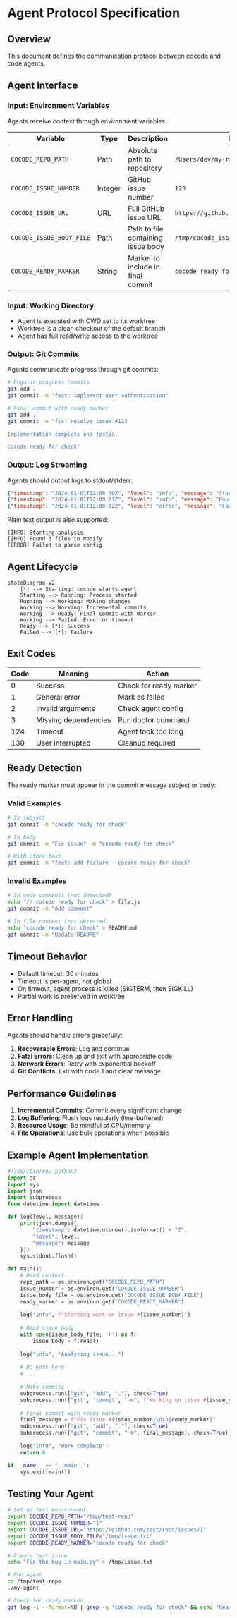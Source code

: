 # Agent Protocol Specification

## Overview

This document defines the communication protocol between cocode and code agents.

## Agent Interface

### Input: Environment Variables

Agents receive context through environment variables:

| Variable | Type | Description | Example |
|----------|------|-------------|---------|
| `COCODE_REPO_PATH` | Path | Absolute path to repository | `/Users/dev/my-repo` |
| `COCODE_ISSUE_NUMBER` | Integer | GitHub issue number | `123` |
| `COCODE_ISSUE_URL` | URL | Full GitHub issue URL | `https://github.com/org/repo/issues/123` |
| `COCODE_ISSUE_BODY_FILE` | Path | Path to file containing issue body | `/tmp/cocode_issue_123.txt` |
| `COCODE_READY_MARKER` | String | Marker to include in final commit | `cocode ready for check` |

### Input: Working Directory

- Agent is executed with CWD set to its worktree
- Worktree is a clean checkout of the default branch
- Agent has full read/write access to the worktree

### Output: Git Commits

Agents communicate progress through git commits:

```bash
# Regular progress commits
git add .
git commit -m "feat: implement user authentication"

# Final commit with ready marker
git add .
git commit -m "fix: resolve issue #123

Implementation complete and tested.

cocode ready for check"
```

### Output: Log Streaming

Agents should output logs to stdout/stderr:

```json
{"timestamp": "2024-01-01T12:00:00Z", "level": "info", "message": "Starting analysis"}
{"timestamp": "2024-01-01T12:00:01Z", "level": "info", "message": "Found 3 files to modify"}
{"timestamp": "2024-01-01T12:00:02Z", "level": "error", "message": "Failed to parse config"}
```

Plain text output is also supported:

```
[INFO] Starting analysis
[INFO] Found 3 files to modify
[ERROR] Failed to parse config
```

## Agent Lifecycle

```mermaid
stateDiagram-v2
    [*] --> Starting: cocode starts agent
    Starting --> Running: Process started
    Running --> Working: Making changes
    Working --> Working: Incremental commits
    Working --> Ready: Final commit with marker
    Working --> Failed: Error or timeout
    Ready --> [*]: Success
    Failed --> [*]: Failure
```

## Exit Codes

| Code | Meaning | Action |
|------|---------|--------|
| 0 | Success | Check for ready marker |
| 1 | General error | Mark as failed |
| 2 | Invalid arguments | Check agent config |
| 3 | Missing dependencies | Run doctor command |
| 124 | Timeout | Agent took too long |
| 130 | User interrupted | Cleanup required |

## Ready Detection

The ready marker must appear in the commit message subject or body:

### Valid Examples

```bash
# In subject
git commit -m "cocode ready for check"

# In body
git commit -m "Fix issue" -m "cocode ready for check"

# With other text
git commit -m "feat: add feature - cocode ready for check"
```

### Invalid Examples

```bash
# In code comments (not detected)
echo "// cocode ready for check" > file.js
git commit -m "Add comment"

# In file content (not detected)
echo "cocode ready for check" > README.md
git commit -m "Update README"
```

## Timeout Behavior

- Default timeout: 30 minutes
- Timeout is per-agent, not global
- On timeout, agent process is killed (SIGTERM, then SIGKILL)
- Partial work is preserved in worktree

## Error Handling

Agents should handle errors gracefully:

1. **Recoverable Errors**: Log and continue
2. **Fatal Errors**: Clean up and exit with appropriate code
3. **Network Errors**: Retry with exponential backoff
4. **Git Conflicts**: Exit with code 1 and clear message

## Performance Guidelines

1. **Incremental Commits**: Commit every significant change
2. **Log Buffering**: Flush logs regularly (line-buffered)
3. **Resource Usage**: Be mindful of CPU/memory
4. **File Operations**: Use bulk operations when possible

## Example Agent Implementation

```python
#!/usr/bin/env python3
import os
import sys
import json
import subprocess
from datetime import datetime

def log(level, message):
    print(json.dumps({
        "timestamp": datetime.utcnow().isoformat() + "Z",
        "level": level,
        "message": message
    }))
    sys.stdout.flush()

def main():
    # Read context
    repo_path = os.environ.get("COCODE_REPO_PATH")
    issue_number = os.environ.get("COCODE_ISSUE_NUMBER")
    issue_body_file = os.environ.get("COCODE_ISSUE_BODY_FILE")
    ready_marker = os.environ.get("COCODE_READY_MARKER")
    
    log("info", f"Starting work on issue #{issue_number}")
    
    # Read issue body
    with open(issue_body_file, 'r') as f:
        issue_body = f.read()
    
    log("info", "Analyzing issue...")
    
    # Do work here
    # ...
    
    # Make commits
    subprocess.run(["git", "add", "."], check=True)
    subprocess.run(["git", "commit", "-m", f"Working on issue #{issue_number}"], check=True)
    
    # Final commit with ready marker
    final_message = f"Fix issue #{issue_number}\n\n{ready_marker}"
    subprocess.run(["git", "add", "."], check=True)
    subprocess.run(["git", "commit", "-m", final_message], check=True)
    
    log("info", "Work complete")
    return 0

if __name__ == "__main__":
    sys.exit(main())
```

## Testing Your Agent

```bash
# Set up test environment
export COCODE_REPO_PATH="/tmp/test-repo"
export COCODE_ISSUE_NUMBER="1"
export COCODE_ISSUE_URL="https://github.com/test/repo/issues/1"
export COCODE_ISSUE_BODY_FILE="/tmp/issue.txt"
export COCODE_READY_MARKER="cocode ready for check"

# Create test issue
echo "Fix the bug in main.py" > /tmp/issue.txt

# Run agent
cd /tmp/test-repo
./my-agent

# Check for ready marker
git log -1 --format=%B | grep -q "cocode ready for check" && echo "Ready!"
```